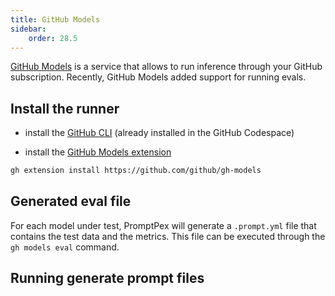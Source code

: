 ```yaml
---
title: GitHub Models
sidebar:
    order: 28.5
---
```


[GitHub Models](https://github.com/marketplace/models) is a service that allows to run inference through your GitHub 
subscription. Recently, GitHub Models added support for running evals.

## Install the runner

- install the [GitHub CLI](https://cli.github.com/) (already installed in the GitHub Codespace)

- install the [GitHub Models extension](https://github.com/github/gh-models)

```bash
gh extension install https://github.com/github/gh-models
```

## Generated eval file

For each model under test, PromptPex will generate a `.prompt.yml` file that contains the test data and the metrics.
This file can be executed through the `gh models eval` command.

## Running generate prompt files

